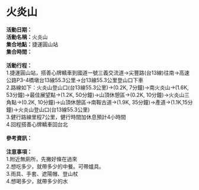 <h1><b>火炎山</b></h1>
<b>活動日期：</b><br>
<b>活動名稱：</b>火炎山<br>
<b>集合地點：</b>捷運圓山站</b><br>
<b>集合時間：</b><br>
<br>
<b>活動行程：</b><br>
1.捷運圓山站，搭善心牌轎車到國道一號三義交流道→尖豐路(台13線)往南→高速公路P3-4橋墩台13線55.3公里→台13線55.3公里登山口下車<br>
2.路線如下：火炎山登山口(台13線55.3公里)→(0.2K, 7分鐘)→南火炎山→(1.6K, 53分鐘)→最佳展望點→(1.2K, 50分鐘)→山頂休憩區→(0.2K, 10分鐘)→火炎山三角點→(0.2K, 10分鐘)→山頂休憩區→南鞍古道→(1.9K, 35分鐘)→產道→(1.1K,15分鐘)→火炎山登山口(台13線55.3公里)<br>
3.健行路線里程7公里，健行時間加休息預計4小時間<br>
4.回程搭善心牌轎車回台北<br>
<br>
<b>參考資訊：</b><br>
<br>
<b>注意事項：</b><br>
1.附近無廁所，先撇好條在過來<br>
2.想吃多少，就帶多少的中餐。可帶爐具。<br>
3.雨具、手套、遮陽帽、登山杖<br>
4.想喝多少，就帶多少的水<br>

